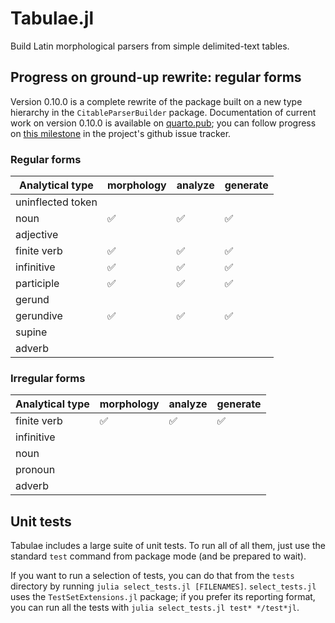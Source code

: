 

# Tabulae.jl

Build Latin morphological parsers from simple delimited-text tables.


## Progress on ground-up rewrite: regular forms


Version 0.10.0 is a complete rewrite of the package built on a new type hierarchy in the `CitableParserBuilder` package. Documentation of current work on version 0.10.0 is available on [quarto.pub](https://neelsmith.quarto.pub/tabulae/); you can follow progress on [this milestone](https://github.com/neelsmith/Tabulae.jl/issues?q=is%3Aopen+is%3Aissue+milestone%3A%220.10+release%22) in the project's github issue tracker.

### Regular forms

| Analytical type	| morphology | analyze | generate |
| --- | --- | --- | --- |
| uninflected token | |||
| noun | ✅ |  ✅ |  ✅ |
| adjective | |||
| finite verb | ✅ |✅ | ✅ |
| infinitive | ✅|✅|✅|
| participle | ✅ | ✅| ✅ |
| gerund |  |||
| gerundive | ✅ | ✅ | ✅|
| supine | |||
| adverb | |||

### Irregular forms

| Analytical type	| morphology | analyze | generate |
| --- | --- | --- | --- |
| finite verb | ✅  |✅  | ✅ |
| infinitive | |||
| noun | |||
| pronoun | |||
| adverb | |||


## Unit tests

Tabulae includes a large suite of unit tests.  To run all of all them, just use the standard `test` command from package mode (and be prepared to wait).

If you want to run a selection of tests, you can do that from the `tests` directory by running `julia select_tests.jl [FILENAMES]`.   `select_tests.jl` uses the `TestSetExtensions.jl` package; if you prefer its reporting format, you can run all the tests with  `julia select_tests.jl test* */test*jl`.



